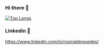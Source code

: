 ### Hi there 👋

<!--
**rosig/rosig** is a ✨ _special_ ✨ repository because its `README.md` (this file) appears on your GitHub profile.

Here are some ideas to get you started:

- 🔭 I’m currently working on ...
- 🌱 I’m currently learning ...
- 👯 I’m looking to collaborate on ...
- 🤔 I’m looking for help with ...
- 💬 Ask me about ...
- 📫 How to reach me: ...
- 😄 Pronouns: ...
- ⚡ Fun fact: ...
-->

[![Top Langs](https://github-readme-stats.vercel.app/api/top-langs/?username=rosig&layout=compact&theme=dracula&langs_count=6)](https://github.com/anuraghazra/github-readme-stats)

### Linkedin 👋
https://www.linkedin.com/in/rosinaldoguedes/
